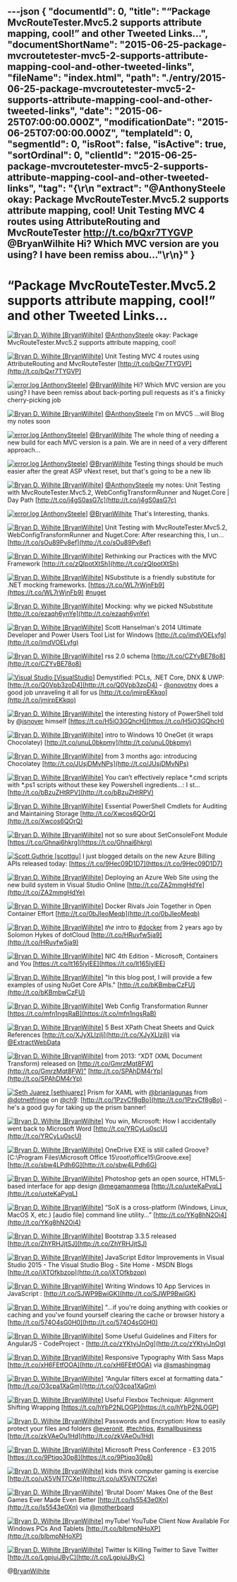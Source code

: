 ---json
{
  "documentId": 0,
  "title": "“Package MvcRouteTester.Mvc5.2 supports attribute mapping, cool!” and other Tweeted Links…",
  "documentShortName": "2015-06-25-package-mvcroutetester-mvc5-2-supports-attribute-mapping-cool-and-other-tweeted-links",
  "fileName": "index.html",
  "path": "./entry/2015-06-25-package-mvcroutetester-mvc5-2-supports-attribute-mapping-cool-and-other-tweeted-links",
  "date": "2015-06-25T07:00:00.000Z",
  "modificationDate": "2015-06-25T07:00:00.000Z",
  "templateId": 0,
  "segmentId": 0,
  "isRoot": false,
  "isActive": true,
  "sortOrdinal": 0,
  "clientId": "2015-06-25-package-mvcroutetester-mvc5-2-supports-attribute-mapping-cool-and-other-tweeted-links",
  "tag": "{\r\n  \"extract\": \"@AnthonySteele okay: Package MvcRouteTester.Mvc5.2 supports attribute mapping, cool!   Unit Testing MVC 4 routes using AttributeRouting and MvcRouteTester http://t.co/bQxr7TYGVP   @BryanWilhite Hi? Which MVC version are you using? I have been remiss abou...\"\r\n}"
}
---

# “Package MvcRouteTester.Mvc5.2 supports attribute mapping, cool!” and other Tweeted Links…

[<img alt="Bryan D. Wilhite [BryanWilhite]" src="https://songhay.blob.core.windows.net/shared-social-twitter/BryanWilhite.jpeg">](http://t.co/UNdqV0Z1zz "Bryan D. Wilhite [BryanWilhite]") [@AnthonySteele](http://twitter.com/AnthonySteele) okay: Package MvcRouteTester.Mvc5.2 supports attribute mapping, cool!

[<img alt="Bryan D. Wilhite [BryanWilhite]" src="https://songhay.blob.core.windows.net/shared-social-twitter/BryanWilhite.jpeg">](http://t.co/UNdqV0Z1zz "Bryan D. Wilhite [BryanWilhite]") Unit Testing MVC 4 routes using AttributeRouting and MvcRouteTester [http://t.co/bQxr7TYGVP](http://t.co/bQxr7TYGVP)

[<img alt="error.log [AnthonySteele]" src="https://songhay.blob.core.windows.net/shared-social-twitter/AnthonySteele.jpg">](http://t.co/1mjYCUu5zT "error.log [AnthonySteele]") [@BryanWilhite](http://twitter.com/BryanWilhite) Hi? Which MVC version are you using? I have been remiss about back-porting pull requests as it's a finicky cherry-picking job

[<img alt="Bryan D. Wilhite [BryanWilhite]" src="https://songhay.blob.core.windows.net/shared-social-twitter/BryanWilhite.jpeg">](http://t.co/UNdqV0Z1zz "Bryan D. Wilhite [BryanWilhite]") [@AnthonySteele](http://twitter.com/AnthonySteele) I'm on MVC5 ...will Blog my notes soon

[<img alt="error.log [AnthonySteele]" src="https://songhay.blob.core.windows.net/shared-social-twitter/AnthonySteele.jpg">](http://t.co/1mjYCUu5zT "error.log [AnthonySteele]") [@BryanWilhite](http://twitter.com/BryanWilhite) The whole thing of needing a new build for each MVC version is a pain. We are in need of a very different approach...

[<img alt="error.log [AnthonySteele]" src="https://songhay.blob.core.windows.net/shared-social-twitter/AnthonySteele.jpg">](http://t.co/1mjYCUu5zT "error.log [AnthonySteele]") [@BryanWilhite](http://twitter.com/BryanWilhite) Testing things should be much easier after the great ASP vNext reset, but that's going to be a new lib

[<img alt="Bryan D. Wilhite [BryanWilhite]" src="https://songhay.blob.core.windows.net/shared-social-twitter/BryanWilhite.jpeg">](http://t.co/UNdqV0Z1zz "Bryan D. Wilhite [BryanWilhite]") [@AnthonySteele](http://twitter.com/AnthonySteele) my notes: Unit Testing with MvcRouteTester.Mvc5.2, WebConfigTransformRunner and Nuget.Core | Day Path [http://t.co/j4gS0asG7c](http://t.co/j4gS0asG7c)

[<img alt="error.log [AnthonySteele]" src="https://songhay.blob.core.windows.net/shared-social-twitter/AnthonySteele.jpg">](http://t.co/1mjYCUu5zT "error.log [AnthonySteele]") [@BryanWilhite](http://twitter.com/BryanWilhite) That's Interesting, thanks.

[<img alt="Bryan D. Wilhite [BryanWilhite]" src="https://songhay.blob.core.windows.net/shared-social-twitter/BryanWilhite.jpeg">](http://t.co/UNdqV0Z1zz "Bryan D. Wilhite [BryanWilhite]") Unit Testing with MvcRouteTester.Mvc5.2, WebConfigTransformRunner and Nuget.Core: After researching this, I un... [http://t.co/sOu89Pv8ef](http://t.co/sOu89Pv8ef)

[<img alt="Bryan D. Wilhite [BryanWilhite]" src="https://songhay.blob.core.windows.net/shared-social-twitter/BryanWilhite.jpeg">](http://t.co/UNdqV0Z1zz "Bryan D. Wilhite [BryanWilhite]") Rethinking our Practices with the MVC Framework [http://t.co/zQIpotXtSh](http://t.co/zQIpotXtSh)

[<img alt="Bryan D. Wilhite [BryanWilhite]" src="https://songhay.blob.core.windows.net/shared-social-twitter/BryanWilhite.jpeg">](http://t.co/UNdqV0Z1zz "Bryan D. Wilhite [BryanWilhite]") NSubstitute is a friendly substitute for .NET mocking frameworks. [https://t.co/WL7rWjnFb9](https://t.co/WL7rWjnFb9) [#nuget](http://search.twitter.com/search?q=%23nuget)

[<img alt="Bryan D. Wilhite [BryanWilhite]" src="https://songhay.blob.core.windows.net/shared-social-twitter/BryanWilhite.jpeg">](http://t.co/UNdqV0Z1zz "Bryan D. Wilhite [BryanWilhite]") Mocking: why we picked NSubstitute [http://t.co/ezaqh6ynYe](http://t.co/ezaqh6ynYe)

[<img alt="Bryan D. Wilhite [BryanWilhite]" src="https://songhay.blob.core.windows.net/shared-social-twitter/BryanWilhite.jpeg">](http://t.co/UNdqV0Z1zz "Bryan D. Wilhite [BryanWilhite]") Scott Hanselman's 2014 Ultimate Developer and Power Users Tool List for Windows [http://t.co/imdVOELyfg](http://t.co/imdVOELyfg)

[<img alt="Bryan D. Wilhite [BryanWilhite]" src="https://songhay.blob.core.windows.net/shared-social-twitter/BryanWilhite.jpeg">](http://t.co/UNdqV0Z1zz "Bryan D. Wilhite [BryanWilhite]") rss 2.0 schema [http://t.co/CZYvBE78o8](http://t.co/CZYvBE78o8)

[<img alt="Visual Studio [VisualStudio]" src="https://songhay.blob.core.windows.net/shared-social-twitter/VisualStudio.png">](http://t.co/OqnL9IGcUY "Visual Studio [VisualStudio]") Demystified: PCLs, .NET Core, DNX & UWP: [http://t.co/Q0Vpb3zoD4](http://t.co/Q0Vpb3zoD4) - [@onovotny](http://twitter.com/onovotny) does a good job unraveling it all for us [http://t.co/jmirpEKkqo](http://t.co/jmirpEKkqo)

[<img alt="Bryan D. Wilhite [BryanWilhite]" src="https://songhay.blob.core.windows.net/shared-social-twitter/BryanWilhite.jpeg">](http://t.co/UNdqV0Z1zz "Bryan D. Wilhite [BryanWilhite]") the interesting history of PowerShell told by [@jsnover](http://twitter.com/jsnover) himself [https://t.co/H5iO3GQhcH](https://t.co/H5iO3GQhcH)

[<img alt="Bryan D. Wilhite [BryanWilhite]" src="https://songhay.blob.core.windows.net/shared-social-twitter/BryanWilhite.jpeg">](http://t.co/UNdqV0Z1zz "Bryan D. Wilhite [BryanWilhite]") intro to Windows 10 OneGet (it wraps Chocolatey) [http://t.co/unuL0bkpmy](http://t.co/unuL0bkpmy)

[<img alt="Bryan D. Wilhite [BryanWilhite]" src="https://songhay.blob.core.windows.net/shared-social-twitter/BryanWilhite.jpeg">](http://t.co/UNdqV0Z1zz "Bryan D. Wilhite [BryanWilhite]") from 3 months ago: introducing Chocolatey [http://t.co/JUsjDMvNPs](http://t.co/JUsjDMvNPs)

[<img alt="Bryan D. Wilhite [BryanWilhite]" src="https://songhay.blob.core.windows.net/shared-social-twitter/BryanWilhite.jpeg">](http://t.co/UNdqV0Z1zz "Bryan D. Wilhite [BryanWilhite]") You can’t effectively replace *.cmd scripts with *.ps1 scripts without these key Powershell ingredients…: I st... [http://t.co/bBzuZHtRPV](http://t.co/bBzuZHtRPV)

[<img alt="Bryan D. Wilhite [BryanWilhite]" src="https://songhay.blob.core.windows.net/shared-social-twitter/BryanWilhite.jpeg">](http://t.co/UNdqV0Z1zz "Bryan D. Wilhite [BryanWilhite]") Essential PowerShell Cmdlets for Auditing and Maintaining Storage [http://t.co/Xwcos6QOrQ](http://t.co/Xwcos6QOrQ)

[<img alt="Bryan D. Wilhite [BryanWilhite]" src="https://songhay.blob.core.windows.net/shared-social-twitter/BryanWilhite.jpeg">](http://t.co/UNdqV0Z1zz "Bryan D. Wilhite [BryanWilhite]") not so sure about SetConsoleFont Module [https://t.co/Ghnai6hkrg](https://t.co/Ghnai6hkrg)

[<img alt="Scott Guthrie [scottgu]" src="https://songhay.blob.core.windows.net/shared-social-twitter/scottgu.jpg">](http://t.co/rkquDCVhAW "Scott Guthrie [scottgu]") I just blogged details on the new Azure Billing APIs released today: [https://t.co/9Hec09D1D7](https://t.co/9Hec09D1D7)

[<img alt="Bryan D. Wilhite [BryanWilhite]" src="https://songhay.blob.core.windows.net/shared-social-twitter/BryanWilhite.jpeg">](http://t.co/UNdqV0Z1zz "Bryan D. Wilhite [BryanWilhite]") Deploying an Azure Web Site using the new build system in Visual Studio Online [http://t.co/ZA2mmgHdYe](http://t.co/ZA2mmgHdYe)

[<img alt="Bryan D. Wilhite [BryanWilhite]" src="https://songhay.blob.core.windows.net/shared-social-twitter/BryanWilhite.jpeg">](http://t.co/UNdqV0Z1zz "Bryan D. Wilhite [BryanWilhite]") Docker Rivals Join Together in Open Container Effort [http://t.co/0bJIeoMeqb](http://t.co/0bJIeoMeqb)

[<img alt="Bryan D. Wilhite [BryanWilhite]" src="https://songhay.blob.core.windows.net/shared-social-twitter/BryanWilhite.jpeg">](http://t.co/UNdqV0Z1zz "Bryan D. Wilhite [BryanWilhite]") *the* intro to [#docker](http://search.twitter.com/search?q=%23docker) from 2 years ago by Solomon Hykes of dotCloud [http://t.co/HRuvfw5ja9](http://t.co/HRuvfw5ja9)

[<img alt="Bryan D. Wilhite [BryanWilhite]" src="https://songhay.blob.core.windows.net/shared-social-twitter/BryanWilhite.jpeg">](http://t.co/UNdqV0Z1zz "Bryan D. Wilhite [BryanWilhite]") NIC 4th Edition - Microsoft, Containers and You [https://t.co/lt165lylEE](https://t.co/lt165lylEE)

[<img alt="Bryan D. Wilhite [BryanWilhite]" src="https://songhay.blob.core.windows.net/shared-social-twitter/BryanWilhite.jpeg">](http://t.co/UNdqV0Z1zz "Bryan D. Wilhite [BryanWilhite]") "In this blog post, I will provide a few examples of using NuGet Core APIs." [http://t.co/bKBmbwCzFU](http://t.co/bKBmbwCzFU)

[<img alt="Bryan D. Wilhite [BryanWilhite]" src="https://songhay.blob.core.windows.net/shared-social-twitter/BryanWilhite.jpeg">](http://t.co/UNdqV0Z1zz "Bryan D. Wilhite [BryanWilhite]") Web Config Transformation Runner [https://t.co/mfn1ngsRaB](https://t.co/mfn1ngsRaB)

[<img alt="Bryan D. Wilhite [BryanWilhite]" src="https://songhay.blob.core.windows.net/shared-social-twitter/BryanWilhite.jpeg">](http://t.co/UNdqV0Z1zz "Bryan D. Wilhite [BryanWilhite]") 5 Best XPath Cheat Sheets and Quick References [http://t.co/XJyXLlzilj](http://t.co/XJyXLlzilj) via [@ExtractWebData](http://twitter.com/ExtractWebData)

[<img alt="Bryan D. Wilhite [BryanWilhite]" src="https://songhay.blob.core.windows.net/shared-social-twitter/BryanWilhite.jpeg">](http://t.co/UNdqV0Z1zz "Bryan D. Wilhite [BryanWilhite]") from 2013: “XDT (XML Document Transform) released on [http://t.co/GmrzMqt8FW](http://t.co/GmrzMqt8FW)” [http://t.co/SPAhDM4rYp](http://t.co/SPAhDM4rYp)

[<img alt="Seth Juarez [sethjuarez]" src="https://songhay.blob.core.windows.net/shared-social-twitter/sethjuarez.jpeg">](http://t.co/zu38DRLYxE "Seth Juarez [sethjuarez]") Prism for XAML with [@brianlagunas](http://twitter.com/brianlagunas) from [@dotnetfringe](http://twitter.com/dotnetfringe) on [@ch9](http://twitter.com/ch9): [http://t.co/1PzvCf8gBo](http://t.co/1PzvCf8gBo) - he's a good guy for taking up the prism banner!

[<img alt="Bryan D. Wilhite [BryanWilhite]" src="https://songhay.blob.core.windows.net/shared-social-twitter/BryanWilhite.jpeg">](http://t.co/UNdqV0Z1zz "Bryan D. Wilhite [BryanWilhite]") You win, Microsoft: How I accidentally went back to Microsoft Word [http://t.co/YRCyLu0scU](http://t.co/YRCyLu0scU)

[<img alt="Bryan D. Wilhite [BryanWilhite]" src="https://songhay.blob.core.windows.net/shared-social-twitter/BryanWilhite.jpeg">](http://t.co/UNdqV0Z1zz "Bryan D. Wilhite [BryanWilhite]") OneDrive EXE is still called Groove? [C:\Program Files\Microsoft Office 15\root\office15\Groove.exe] [http://t.co/sbw4LPdh6G](http://t.co/sbw4LPdh6G)

[<img alt="Bryan D. Wilhite [BryanWilhite]" src="https://songhay.blob.core.windows.net/shared-social-twitter/BryanWilhite.jpeg">](http://t.co/UNdqV0Z1zz "Bryan D. Wilhite [BryanWilhite]") Photoshop gets an open source, HTML5-based interface for app design [@megamanmega](http://twitter.com/megamanmega) [http://t.co/uxteKaPyqL](http://t.co/uxteKaPyqL)

[<img alt="Bryan D. Wilhite [BryanWilhite]" src="https://songhay.blob.core.windows.net/shared-social-twitter/BryanWilhite.jpeg">](http://t.co/UNdqV0Z1zz "Bryan D. Wilhite [BryanWilhite]") “SoX is a cross-platform (Windows, Linux, MacOS X, etc.) [audio file] command line utility…” [http://t.co/YKg8hN2Oi4](http://t.co/YKg8hN2Oi4)

[<img alt="Bryan D. Wilhite [BryanWilhite]" src="https://songhay.blob.core.windows.net/shared-social-twitter/BryanWilhite.jpeg">](http://t.co/UNdqV0Z1zz "Bryan D. Wilhite [BryanWilhite]") Bootstrap 3.3.5 released [http://t.co/ZhYRHJjtSJ](http://t.co/ZhYRHJjtSJ)

[<img alt="Bryan D. Wilhite [BryanWilhite]" src="https://songhay.blob.core.windows.net/shared-social-twitter/BryanWilhite.jpeg">](http://t.co/UNdqV0Z1zz "Bryan D. Wilhite [BryanWilhite]") JavaScript Editor Improvements in Visual Studio 2015 - The Visual Studio Blog - Site Home - MSDN Blogs [http://t.co/jXTOfkbzop](http://t.co/jXTOfkbzop)

[<img alt="Bryan D. Wilhite [BryanWilhite]" src="https://songhay.blob.core.windows.net/shared-social-twitter/BryanWilhite.jpeg">](http://t.co/UNdqV0Z1zz "Bryan D. Wilhite [BryanWilhite]") Writing Windows 10 App Services in JavaScript : [http://t.co/SJWP9BwiGK](http://t.co/SJWP9BwiGK)

[<img alt="Bryan D. Wilhite [BryanWilhite]" src="https://songhay.blob.core.windows.net/shared-social-twitter/BryanWilhite.jpeg">](http://t.co/UNdqV0Z1zz "Bryan D. Wilhite [BryanWilhite]") "…if you're doing anything with cookies or caching and you've found yourself clearing the cache or browser history a [http://t.co/574O4sG0H0](http://t.co/574O4sG0H0)

[<img alt="Bryan D. Wilhite [BryanWilhite]" src="https://songhay.blob.core.windows.net/shared-social-twitter/BryanWilhite.jpeg">](http://t.co/UNdqV0Z1zz "Bryan D. Wilhite [BryanWilhite]") Some Useful Guidelines and Filters for AngularJS - CodeProject - [http://t.co/zYKtyiJnOg](http://t.co/zYKtyiJnOg)

[<img alt="Bryan D. Wilhite [BryanWilhite]" src="https://songhay.blob.core.windows.net/shared-social-twitter/BryanWilhite.jpeg">](http://t.co/UNdqV0Z1zz "Bryan D. Wilhite [BryanWilhite]") Responsive Typography With Sass Maps [http://t.co/xH6FEtfOOA](http://t.co/xH6FEtfOOA) via [@smashingmag](http://twitter.com/smashingmag)

[<img alt="Bryan D. Wilhite [BryanWilhite]" src="https://songhay.blob.core.windows.net/shared-social-twitter/BryanWilhite.jpeg">](http://t.co/UNdqV0Z1zz "Bryan D. Wilhite [BryanWilhite]") “Angular filters excel at formatting data.” [http://t.co/O3cpa1XaGm](http://t.co/O3cpa1XaGm)

[<img alt="Bryan D. Wilhite [BryanWilhite]" src="https://songhay.blob.core.windows.net/shared-social-twitter/BryanWilhite.jpeg">](http://t.co/UNdqV0Z1zz "Bryan D. Wilhite [BryanWilhite]") Useful Flexbox Technique: Alignment Shifting Wrapping [https://t.co/hYbP2NLOGP](https://t.co/hYbP2NLOGP)

[<img alt="Bryan D. Wilhite [BryanWilhite]" src="https://songhay.blob.core.windows.net/shared-social-twitter/BryanWilhite.jpeg">](http://t.co/UNdqV0Z1zz "Bryan D. Wilhite [BryanWilhite]") Passwords and Encryption: How to easily protect your files and folders [@everonit](http://twitter.com/everonit), [#techtips](http://search.twitter.com/search?q=%23techtips), [#smallbusiness](http://search.twitter.com/search?q=%23smallbusiness) [http://t.co/zkVAeOu1Hd](http://t.co/zkVAeOu1Hd)

[<img alt="Bryan D. Wilhite [BryanWilhite]" src="https://songhay.blob.core.windows.net/shared-social-twitter/BryanWilhite.jpeg">](http://t.co/UNdqV0Z1zz "Bryan D. Wilhite [BryanWilhite]") Microsoft Press Conference - E3 2015 [https://t.co/9Ptiqo30p8](https://t.co/9Ptiqo30p8)

[<img alt="Bryan D. Wilhite [BryanWilhite]" src="https://songhay.blob.core.windows.net/shared-social-twitter/BryanWilhite.jpeg">](http://t.co/UNdqV0Z1zz "Bryan D. Wilhite [BryanWilhite]") kids think computer gaming is exercise [http://t.co/uX5VNT7CXe](http://t.co/uX5VNT7CXe)

[<img alt="Bryan D. Wilhite [BryanWilhite]" src="https://songhay.blob.core.windows.net/shared-social-twitter/BryanWilhite.jpeg">](http://t.co/UNdqV0Z1zz "Bryan D. Wilhite [BryanWilhite]") 'Brutal Doom' Makes One of the Best Games Ever Made Even Better [http://t.co/Is5543e0Xn](http://t.co/Is5543e0Xn) via [@motherboard](http://twitter.com/motherboard)

[<img alt="Bryan D. Wilhite [BryanWilhite]" src="https://songhay.blob.core.windows.net/shared-social-twitter/BryanWilhite.jpeg">](http://t.co/UNdqV0Z1zz "Bryan D. Wilhite [BryanWilhite]") myTube! YouTube Client Now Available For Windows PCs And Tablets [http://t.co/bIbmpNHoXP](http://t.co/bIbmpNHoXP)

[<img alt="Bryan D. Wilhite [BryanWilhite]" src="https://songhay.blob.core.windows.net/shared-social-twitter/BryanWilhite.jpeg">](http://t.co/UNdqV0Z1zz "Bryan D. Wilhite [BryanWilhite]") Twitter Is Killing Twitter to Save Twitter [http://t.co/LgpjuiJByC](http://t.co/LgpjuiJByC)

@[BryanWilhite](https://twitter.com/BryanWilhite)
